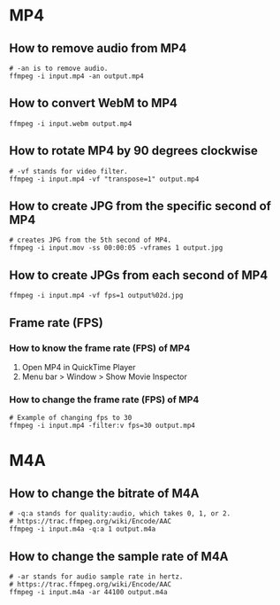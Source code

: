 # MP4
## How to remove audio from MP4
```shell
# -an is to remove audio.
ffmpeg -i input.mp4 -an output.mp4
```

## How to convert WebM to MP4
```shell
ffmpeg -i input.webm output.mp4
```

## How to rotate MP4 by 90 degrees clockwise
```shell
# -vf stands for video filter.
ffmpeg -i input.mp4 -vf "transpose=1" output.mp4
```

## How to create JPG from the specific second of MP4
```shell
# creates JPG from the 5th second of MP4.
ffmpeg -i input.mov -ss 00:00:05 -vframes 1 output.jpg
```

## How to create JPGs from each second of MP4
```shell
ffmpeg -i input.mp4 -vf fps=1 output%02d.jpg
```

## Frame rate (FPS)
### How to know the frame rate (FPS) of MP4
1. Open MP4 in QuickTime Player
2. Menu bar > Window > Show Movie Inspector

### How to change the frame rate (FPS) of MP4
```
# Example of changing fps to 30
ffmpeg -i input.mp4 -filter:v fps=30 output.mp4
```

# M4A
## How to change the bitrate of M4A
```shell
# -q:a stands for quality:audio, which takes 0, 1, or 2.
# https://trac.ffmpeg.org/wiki/Encode/AAC
ffmpeg -i input.m4a -q:a 1 output.m4a
```

## How to change the sample rate of M4A
```shell
# -ar stands for audio sample rate in hertz.
# https://trac.ffmpeg.org/wiki/Encode/AAC
ffmpeg -i input.m4a -ar 44100 output.m4a
```
